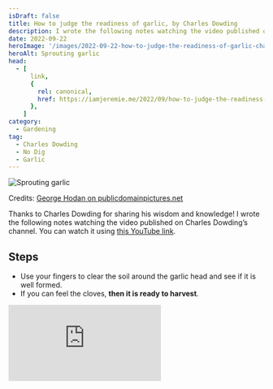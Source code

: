 ```yaml
---
isDraft: false
title: How to judge the readiness of garlic, by Charles Dowding
description: I wrote the following notes watching the video published on Charles Dowding’s channel
date: 2022-09-22
heroImage: '/images/2022-09-22-how-to-judge-the-readiness-of-garlic-charles-dowding-hero.jpg'
heroAlt: Sprouting garlic
head:
  - [
      link,
      {
        rel: canonical,
        href: https://iamjeremie.me/2022/09/how-to-judge-the-readiness-of-garlic-charles-dowding,
      },
    ]
category:
  - Gardening
tag:
  - Charles Dowding
  - No Dig
  - Garlic
---
```


![Sprouting garlic](/images/2022-09-22-how-to-judge-the-readiness-of-garlic-charles-dowding-hero.jpg)

Credits: [George Hodan on publicdomainpictures.net](https://www.publicdomainpictures.net/fr/view-image.php?image=206292&picture=germination-ail)

Thanks to Charles Dowding for sharing his wisdom and knowledge!
I wrote the following notes watching the video published on Charles Dowding’s channel.
You can watch it using [this YouTube link](https://www.youtube.com/shorts/o8ZStwTQUVU).

## Steps

- Use your fingers to clear the soil around the garlic head and see if it is well formed.
- If you can feel the cloves, **then it is ready to harvest**.

<!-- markdownlint-disable MD033 -->
<p class="newsletter-wrapper"><iframe class="newsletter-embed" src="https://iamjeremie.substack.com/embed" frameborder="0" scrolling="no"></iframe></p>
